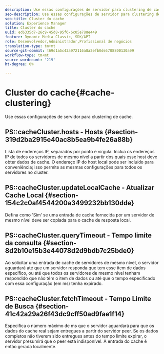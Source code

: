 ```yaml
---
description: Use essas configurações de servidor para clustering de cache.
seo-description: Use essas configurações de servidor para clustering de cache.
seo-title: Cluster do cache
solution: Experience Manager
title: Cluster do cache
uuid: ed6335d7-26c9-45d8-95f6-6c05e788e449
feature: Dynamic Media Classic, SDK/API
role: Desenvolvedor,Administrador,Profissional de negócios
translation-type: tm+mt
source-git-commit: 469d1a5c43a972116a8a2efb0de5708800130a99
workflow-type: tm+mt
source-wordcount: '219'
ht-degree: 0%

---
```



# Cluster do cache{#cache-clustering}

Use essas configurações de servidor para clustering de cache.

## PS::cacheCluster.hosts - Hosts {#section-319d2ba2915e40ac8b5ea9b4fe26a88b}

Lista de endereços IP, separados por ponto e vírgula. Inclua os endereços IP de todos os servidores de mesmo nível a partir dos quais esse host deve obter dados de cache. O endereço IP do host local pode ser incluído para conveniência; isso permite as mesmas configurações para todos os servidores no cluster.

## PS::cacheCluster.updateLocalCache - Atualizar Cache Local {#section-154c2c0af4544200a3499232bb130dde}

Defina como &#39;Sim&#39; se uma entrada de cache fornecida por um servidor de mesmo nível deve ser copiada para o cache de resposta local.

## PS::cacheCluster.queryTimeout - Tempo limite da consulta {#section-8d2b10e15b3e44078d2d9bdb7c25bde0}

Ao solicitar uma entrada de cache de servidores de mesmo nível, o servidor aguardará até que um servidor responda que tem esse item de dados específico, ou até que todos os servidores de mesmo nível tenham respondido que não têm o item de dados ou até que o tempo especificado com essa configuração (em ms) tenha expirado.

## PS::cacheCluster.fetchTimeout - Tempo Limite de Busca {#section-41c42a29a26f43dc9cff50ad9fae1f14}

Especifica o número máximo de ms que o servidor aguardará para que os dados do cache real sejam entregues a partir do servidor peer. Se os dados completos não tiverem sido entregues antes do tempo limite expirar, o servidor presumirá que o peer está indisponível. A entrada do cache é então gerada localmente.

